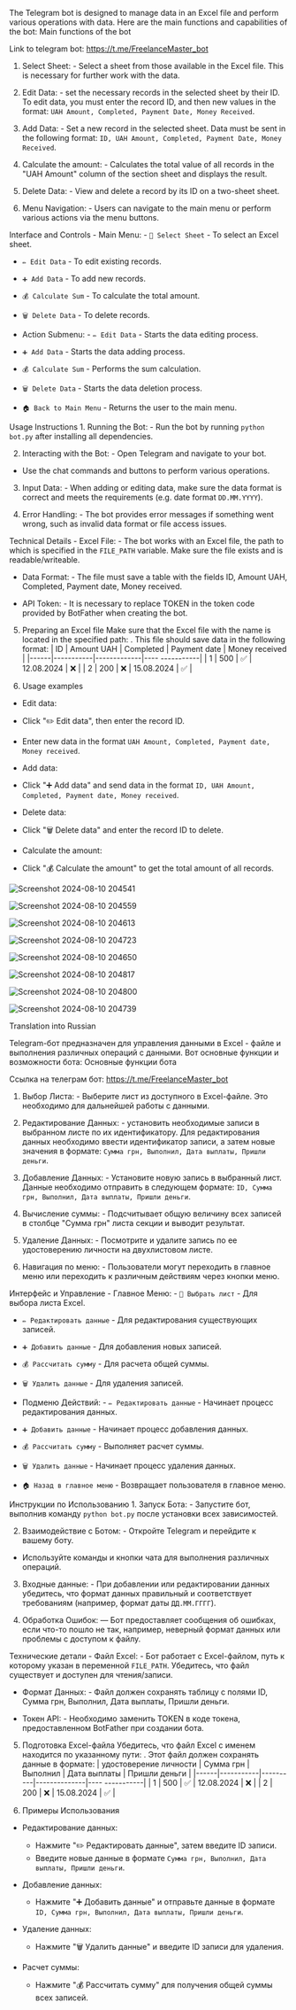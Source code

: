 The Telegram bot is designed to manage data in an Excel file and perform various operations with data. Here are the main functions and capabilities of the bot: Main functions of the bot 

Link to telegram bot: https://t.me/FreelanceMaster_bot

1. Select Sheet: - Select a sheet from those available in the Excel file. This is necessary for further work with the data.

2. Edit Data: - set the necessary records in the selected sheet by their ID. To edit data, you must enter the record ID, and then new values ​​​​in the format: `UAH Amount, Completed, Payment Date, Money Received`.

3. Add Data: - Set a new record in the selected sheet. Data must be sent in the following format: `ID, UAH Amount, Completed, Payment Date, Money Received`.

4. Calculate the amount: - Calculates the total value of all records in the "UAH Amount" column of the section sheet and displays the result.

5. Delete Data: - View and delete a record by its ID on a two-sheet sheet.

6. Menu Navigation: - Users can navigate to the main menu or perform various actions via the menu buttons.

Interface and Controls - Main Menu: - `📄 Select Sheet` - To select an Excel sheet.
- `✏️ Edit Data` - To edit existing records.
- `➕ Add Data` - To add new records.
- `💰 Calculate Sum` - To calculate the total amount.
- `🗑️ Delete Data` - To delete records.

- Action Submenu: - `✏️ Edit Data` - Starts the data editing process.
- `➕ Add Data` - Starts the data adding process.
- `💰 Calculate Sum` - Performs the sum calculation.
- `🗑️ Delete Data` - Starts the data deletion process.
- `🏠 Back to Main Menu` - Returns the user to the main menu.

Usage Instructions 1. Running the Bot: - Run the bot by running `python bot.py` after installing all dependencies.

2. Interacting with the Bot: - Open Telegram and navigate to your bot.
- Use the chat commands and buttons to perform various operations.

3. Input Data: - When adding or editing data, make sure the data format is correct and meets the requirements (e.g. date format `DD.MM.YYYY`).

4. Error Handling: - The bot provides error messages if something went wrong, such as invalid data format or file access issues.

Technical Details - Excel File: - The bot works with an Excel file, the path to which is specified in the `FILE_PATH` variable. Make sure the file exists and is readable/writeable.

- Data Format: - The file must save a table with the fields ID, Amount UAH, Completed, Payment date, Money received.

- API Token: - It is necessary to replace TOKEN in the token code provided by BotFather when creating the bot.

5. Preparing an Excel file Make sure that the Excel file with the name is located in the specified path: . This file should save data in the following format: | ID | Amount UAH | Completed | Payment date | Money received |
|------|-----------|-------------|---- -----------|
| 1 | 500 | ✅ | 12.08.2024 | ❌ |
| 2 | 200 | ❌ | 15.08.2024 | ✅ |

6. Usage examples

- Edit data:
- Click "✏️ Edit data", then enter the record ID.
- Enter new data in the format `UAH Amount, Completed, Payment date, Money received`.

- Add data:
- Click "➕ Add data" and send data in the format `ID, UAH Amount, Completed, Payment date, Money received`.

- Delete data:
- Click "🗑️ Delete data" and enter the record ID to delete.

- Calculate the amount:
- Click "💰 Calculate the amount" to get the total amount of all records.


![Screenshot 2024-08-10 204541](https://github.com/user-attachments/assets/a4e83e90-a701-42b7-b337-ea481dc95682)


![Screenshot 2024-08-10 204559](https://github.com/user-attachments/assets/10d24ed7-b587-4bad-ae8f-d40bebf60ffe)




![Screenshot 2024-08-10 204613](https://github.com/user-attachments/assets/d853c810-8f39-48cf-aef5-24be59bdc194)




![Screenshot 2024-08-10 204723](https://github.com/user-attachments/assets/c9785c20-0167-4d1c-8237-e96bfd848cdd)

![Screenshot 2024-08-10 204650](https://github.com/user-attachments/assets/4bade42f-a599-466f-ad06-52c49465d9cb)

![Screenshot 2024-08-10 204817](https://github.com/user-attachments/assets/18b122c7-761a-46ae-ad90-fa3010022dec)

![Screenshot 2024-08-10 204800](https://github.com/user-attachments/assets/19c47492-d959-4cd7-8a65-649441ba1b25)

![Screenshot 2024-08-10 204739](https://github.com/user-attachments/assets/d0d15680-de36-4b71-9a4c-59b416974118)




Translation into Russian


Telegram-бот предназначен для управления данными в Excel - файле и выполнения различных операций с данными. Вот основные функции и возможности бота: Основные функции бота 

Ссылка на телеграм бот: https://t.me/FreelanceMaster_bot

1. Выбор Листа: - Выберите лист из доступного в Excel-файле. Это необходимо для дальнейшей работы с данными.

2. Редактирование Данных: - установить необходимые записи в выбранном листе по их идентификатору. Для редактирования данных необходимо ввести идентификатор записи, а затем новые значения в формате: `Сумма грн, Выполнил, Дата выплаты, Пришли деньги`.

3. Добавление Данных: - Установите новую запись в выбранный лист. Данные необходимо отправить в следующем формате: `ID, Сумма грн, Выполнил, Дата выплаты, Пришли деньги`.

4. Вычисление суммы: - Подсчитывает общую величину всех записей в столбце "Сумма грн" листа секции и выводит результат.

5. Удаление Данных: - Посмотрите и удалите запись по ее удостоверению личности на двухлистовом листе.

6. Навигация по меню: - Пользователи могут переходить в главное меню или переходить к различным действиям через кнопки меню.

 Интерфейс и Управление - Главное Меню: - `📄 Выбрать лист` - Для выбора листа Excel.
 - `✏️ Редактировать данные` - Для редактирования существующих записей.
 - `➕ Добавить данные` - Для добавления новых записей.
 - `💰 Рассчитать сумму` - Для расчета общей суммы.
 - `🗑️ Удалить данные` - Для удаления записей.

- Подменю Действий: - `✏️ Редактировать данные` - Начинает процесс редактирования данных.
 - `➕ Добавить данные` - Начинает процесс добавления данных.
 - `💰 Рассчитать сумму` - Выполняет расчет суммы.
 - `🗑️ Удалить данные` - Начинает процесс удаления данных.
 - `🏠 Назад в главное меню` - Возвращает пользователя в главное меню.

 Инструкции по Использованию 1. Запуск Бота: - Запустите бот, выполнив команду `python bot.py` после установки всех зависимостей.

2. Взаимодействие с Ботом: - Откройте Telegram и перейдите к вашему боту.
 - Используйте команды и кнопки чата для выполнения различных операций.

3. Входные данные: - При добавлении или редактировании данных убедитесь, что формат данных правильный и соответствует требованиям (например, формат даты `ДД.ММ.ГГГГ`).

4. Обработка Ошибок: — Бот предоставляет сообщения об ошибках, если что-то пошло не так, например, неверный формат данных или проблемы с доступом к файлу.

 Технические детали - Файл Excel: - Бот работает с Excel-файлом, путь к которому указан в переменной `FILE_PATH`. Убедитесь, что файл существует и доступен для чтения/записи.

- Формат Данных: - Файл должен сохранять таблицу с полями ID, Сумма грн, Выполнил, Дата выплаты, Пришли деньги.

- Токен API: - Необходимо заменить TOKEN в коде токена, предоставленном BotFather при создании бота.

5. Подготовка Excel-файла Убедитесь, что файл Excel с именем находится по указанному пути: . Этот файл должен сохранять данные в формате: | удостоверение личности | Сумма грн | Выполнил | Дата выплаты | Пришли деньги |
|------|-----------|----------|--------------|---- -----------|
| 1 | 500 | ✅ | 12.08.2024 | ❌ |
| 2 | 200 | ❌ | 15.08.2024 | ✅ |

 6. Примеры Использования

- Редактирование данных:
  - Нажмите "✏️ Редактировать данные", затем введите ID записи.
  - Введите новые данные в формате `Сумма грн, Выполнил, Дата выплаты, Пришли деньги`.

- Добавление данных:
  - Нажмите "➕ Добавить данные" и отправьте данные в формате `ID, Сумма грн, Выполнил, Дата выплаты, Пришли деньги`.

- Удаление данных:
  - Нажмите "🗑️ Удалить данные" и введите ID записи для удаления.

- Расчет суммы:
  - Нажмите "💰 Рассчитать сумму" для получения общей суммы всех записей.
